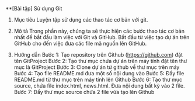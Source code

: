 **[Bài tập] Sử dụng Git
1. Mục tiêu
Luyện tập sử dụng các thao tác cơ bản với git.

2. Mô tả
Trong phần này, chúng ta sẽ thực hiện các bước thao tác cơ bản nhất để bắt đầu làm việc với Git và GitHub. Bắt đầu từ việc tạo dự án trên GitHub cho đến việc đưa các file mã nguồn lên GitHub.
3. Hướng dẫn
Bước 1: Tạo repository trên Github (https://github.com) đặt tên GitProject
Bước 2: Tạo thư mục chứa dự án trên máy tính đặt tên thư mục là GitProject
Bước 3: Clone dự án từ github về thư mục trên máy
Bước 4: Tạo file README.md đưa một số nội dung vào
Bước 5: Đẩy file README.md từ thư mục trên máy tính lên Github
Bước 6: Tạo thư mục source, chứa file index.html, news.html. Đưa nội dung bất kỳ vào 2 file.
Bước 7: Đẩy thư mục source chứa 2 file vừa tạo lên Github
